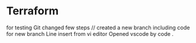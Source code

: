 # Terraform
for testing Git
changed few steps
// created a new branch
including code for new branch
Line insert from vi editor 
Opened vscode by code .